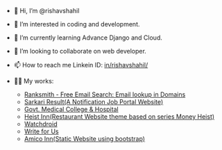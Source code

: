 - 👋 Hi, I’m @rishavshahil

- 👀 I’m interested in coding and development.

- 🌱 I’m currently learning Advance Django and Cloud.

- 💞️ I’m looking to collaborate on web developer.

- 📫 How to reach me Linkein ID: <a href="https://www.linkedin.com/in/rishavshahil/" target="_blank">in/rishavshahil/</a>

- 👨‍💻 My works:
  - <a href="https://ranksmith.io" target="_blank">Ranksmith - Free Email Search: Email lookup in Domains</a>
  - <a href="https://sarkariresult.study" target="_blank">Sarkari Result(A Notification Job Portal Website)</a>
  - <a href="https://gmchpurnea.com" target="_blank">Govt. Medical College & Hospital</a>
  - <a href="https://heistinn.com" target="_blank">Heist Inn(Restaurant Website theme based on series Money Heist)</a>
  - <a href="https://watchdroid.com" target="_blank">Watchdroid</a>
  - <a href="https://writeforus.biz/home-decor/" target="_blank">Write for Us</a>
  - <a href="https://amicoinn.com" target="_blank">Amico Inn(Static Website using bootstrap)</a>

<!---
rishavshahil/rishavshahil is a ✨ special ✨ repository because its `README.md` (this file) appears on your GitHub profile.
You can click the Preview link to take a look at your changes.
--->
